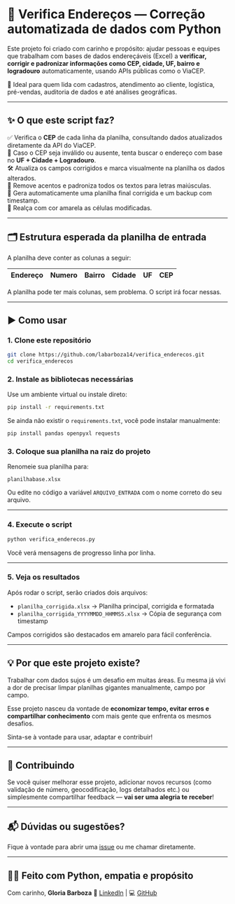 # 🧭 Verifica Endereços — Correção automatizada de dados com Python

Este projeto foi criado com carinho e propósito: ajudar pessoas e equipes que trabalham com bases de dados endereçáveis (Excel) a **verificar, corrigir e padronizar informações como CEP, cidade, UF, bairro e logradouro** automaticamente, usando APIs públicas como o ViaCEP.

📍 Ideal para quem lida com cadastros, atendimento ao cliente, logística, pré-vendas, auditoria de dados e até análises geográficas.

---

## ✨ O que este script faz?

✅ Verifica o **CEP** de cada linha da planilha, consultando dados atualizados diretamente da API do ViaCEP.  
🔄 Caso o CEP seja inválido ou ausente, tenta buscar o endereço com base no **UF + Cidade + Logradouro**.  
🛠️ Atualiza os campos corrigidos e marca visualmente na planilha os dados alterados.  
🧽 Remove acentos e padroniza todos os textos para letras maiúsculas.  
💾 Gera automaticamente uma planilha final corrigida e um backup com timestamp.  
🎨 Realça com cor amarela as células modificadas.

---

## 🗂️ Estrutura esperada da planilha de entrada

A planilha deve conter as colunas a seguir:

| Endereço | Numero | Bairro | Cidade | UF | CEP |
|----------|--------|--------|--------|----|-----|

A planilha pode ter mais colunas, sem problema. O script irá focar nessas.

---

## ▶️ Como usar

### 1. Clone este repositório

```bash
git clone https://github.com/labarboza14/verifica_enderecos.git
cd verifica_enderecos
````

### 2. Instale as bibliotecas necessárias

Use um ambiente virtual ou instale direto:

```bash
pip install -r requirements.txt
```

Se ainda não existir o `requirements.txt`, você pode instalar manualmente:

```bash
pip install pandas openpyxl requests
```

### 3. Coloque sua planilha na raiz do projeto

Renomeie sua planilha para:

```
planilhabase.xlsx
```

Ou edite no código a variável `ARQUIVO_ENTRADA` com o nome correto do seu arquivo.

---

### 4. Execute o script

```bash
python verifica_enderecos.py
```

Você verá mensagens de progresso linha por linha.

---

### 5. Veja os resultados

Após rodar o script, serão criados dois arquivos:

* `planilha_corrigida.xlsx` → Planilha principal, corrigida e formatada
* `planilha_corrigida_YYYYMMDD_HHMMSS.xlsx` → Cópia de segurança com timestamp

Campos corrigidos são destacados em amarelo para fácil conferência.

---

## 💡 Por que este projeto existe?

Trabalhar com dados sujos é um desafio em muitas áreas. Eu mesma já vivi a dor de precisar limpar planilhas gigantes manualmente, campo por campo.

Esse projeto nasceu da vontade de **economizar tempo, evitar erros e compartilhar conhecimento** com mais gente que enfrenta os mesmos desafios.

Sinta-se à vontade para usar, adaptar e contribuir!

---

## 🤝 Contribuindo

Se você quiser melhorar esse projeto, adicionar novos recursos (como validação de número, geocodificação, logs detalhados etc.) ou simplesmente compartilhar feedback — **vai ser uma alegria te receber**!

---

## 📬 Dúvidas ou sugestões?

Fique à vontade para abrir uma [issue](https://github.com/labarboza14/verifica_enderecos/issues) ou me chamar diretamente.

---

## 🧑‍💻 Feito com Python, empatia e propósito

Com carinho,
**Gloria Barboza**
💌 [LinkedIn](https://www.linkedin.com/in/labarboza/) | 💻 [GitHub](https://github.com/labarboza14)


